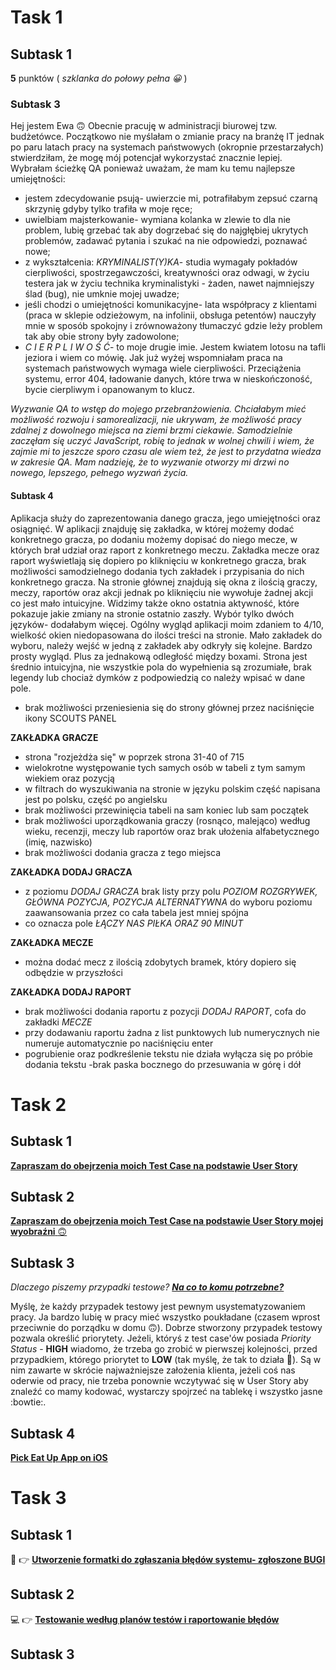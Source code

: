 # Task 1
## Subtask 1
**5** punktów ( *szklanka do połowy pełna :grinning:* )
### Subtask 3
Hej jestem Ewa :upside_down_face: Obecnie pracuję w administracji biurowej tzw. budżetówce. Początkowo nie myślałam o zmianie pracy na branżę IT jednak po paru latach pracy na systemach państwowych (okropnie przestarzałych) stwierdziłam, że mogę mój potencjał wykorzystać znacznie lepiej. Wybrałam ścieżkę QA ponieważ uważam, że mam ku temu najlepsze umiejętności: 
- jestem zdecydowanie psują- uwierzcie mi, potrafiłabym zepsuć czarną skrzynię gdyby tylko trafiła w moje ręce;
- uwielbiam majsterkowanie- wymiana kolanka w zlewie to dla nie problem, lubię grzebać tak aby dogrzebać się do najgłębiej ukrytych problemów, zadawać pytania i szukać na nie odpowiedzi, poznawać nowe;
- z wykształcenia: *KRYMINALIST(Y)KA*- studia wymagały pokładów cierpliwości, spostrzegawczości, kreatywności oraz odwagi, w życiu testera jak w życiu technika kryminalistyki - żaden, nawet najmniejszy ślad (bug), nie umknie mojej uwadze;
- jeśli chodzi o umiejętności komunikacyjne- lata współpracy z klientami (praca w sklepie odzieżowym, na infolinii, obsługa petentów) nauczyły mnie w sposób spokojny i zrównoważony tłumaczyć gdzie leży problem tak aby obie strony były zadowolone;
- *C I E R P L I W O Ś Ć*- to moje drugie imie. Jestem kwiatem lotosu na tafli jeziora i wiem co mówię. Jak już wyżej wspomniałam praca na systemach państwowych wymaga wiele cierpliwości. Przeciążenia systemu, error 404, ładowanie danych, które trwa w nieskończoność, bycie cierpliwym i opanowanym to klucz. 

*Wyzwanie QA to wstęp do mojego przebranżowienia. Chciałabym mieć możliwość rozwoju i samorealizacji, nie ukrywam, że możliwość pracy zdalnej z dowolnego miejsca na ziemi brzmi ciekawie. Samodzielnie zaczęłam się uczyć JavaScript, robię to jednak w wolnej chwili i wiem, że zajmie mi to jeszcze sporo czasu ale wiem też, że jest to przydatna wiedza w zakresie QA. Mam nadzieję, że to wyzwanie otworzy mi drzwi no nowego, lepszego, pełnego wyzwań życia.*
#### Subtask 4
Aplikacja służy do zaprezentowania danego gracza, jego umiejętności oraz osiągnięć. 
W aplikacji znajduję się zakładka, w której możemy dodać konkretnego gracza, po dodaniu możemy dopisać do niego mecze, w których brał udział oraz raport z konkretnego meczu. 
Zakładka mecze oraz raport wyświetlają się dopiero po kliknięciu w konkretnego gracza, brak możliwości samodzielnego dodania tych zakładek i przypisania do nich konkretnego gracza. 
Na stronie głównej znajdują się okna z ilością graczy, meczy, raportów oraz akcji jednak po kliknięciu nie wywołuje żadnej akcji co jest mało intuicyjne. Widzimy także okno ostatnia aktywność, które pokazuje jakie zmiany na stronie ostatnio zaszły.
Wybór tylko dwóch języków- dodałabym więcej.
Ogólny wygląd aplikacji moim zdaniem to 4/10, wielkość okien niedopasowana do ilości treści na stronie. Mało zakładek do wyboru, należy wejść w jedną z zakładek aby odkryły się kolejne. Bardzo prosty wygląd. Plus za jednakową odległość między boxami.
Strona jest średnio intuicyjna, nie wszystkie pola do wypełnienia są zrozumiałe, brak legendy lub chociaż dymków z podpowiedzią co należy wpisać w dane pole. 

- brak możliwości przeniesienia się do strony głównej przez naciśnięcie ikony SCOUTS PANEL

**ZAKŁADKA GRACZE**
- strona "rozjeżdża się" w poprzek strona 31-40 of 715
- wielokrotne występowanie tych samych osób w tabeli z tym samym wiekiem oraz pozycją
- w filtrach do wyszukiwania na stronie w języku polskim część napisana jest po polsku, część po angielsku
- brak możliwości przewinięcia tabeli na sam koniec lub sam początek
- brak możliwości uporządkowania graczy (rosnąco, malejąco) według wieku, recenzji, meczy lub raportów oraz brak ułożenia alfabetycznego (imię, nazwisko)
- brak możliwości dodania gracza z tego miejsca

**ZAKŁADKA DODAJ GRACZA**
- z poziomu *DODAJ GRACZA* brak listy przy polu *POZIOM ROZGRYWEK, GŁÓWNA POZYCJA, POZYCJA ALTERNATYWNA* do wyboru poziomu zaawansowania przez co cała tabela jest mniej spójna
- co oznacza pole *ŁĄCZY NAS PIŁKA ORAZ 90 MINUT*

**ZAKŁADKA MECZE**
- można dodać mecz z ilością zdobytych bramek, który dopiero się odbędzie w przyszłości

**ZAKŁADKA DODAJ RAPORT**
- brak możliwości dodania raportu z pozycji *DODAJ RAPORT*, cofa do zakładki *MECZE* 
- przy dodawaniu raportu żadna z list punktowych lub numerycznych nie numeruje automatycznie po naciśnięciu enter
- pogrubienie oraz podkreślenie tekstu nie działa wyłącza się po próbie dodania tekstu
-brak paska bocznego do przesuwania w górę i dół 

# Task 2
## Subtask 1
[**Zapraszam do obejrzenia moich Test Case na podstawie User Story**](https://docs.google.com/document/d/145BCbJmNvsBQwyAk2-DyKNk6xYN0Kx-LVsqLFNldfE0/edit?usp=share_link)

## Subtask 2
[**Zapraszam do obejrzenia moich Test Case na podstawie User Story mojej wyobraźni** :upside_down_face:](https://docs.google.com/document/d/1HaRPLeS1NCLNkClMsWqlzjkFCffxWHZGUW2SC_HApSU/edit?usp=share_link)

## Subtask 3
*Dlaczego piszemy przypadki testowe? [**Na co to komu potrzebne?**](https://www.youtube.com/watch?v=OO3FANjwKHY&t=1s)*

Myślę, że każdy przypadek testowy jest pewnym usystematyzowaniem pracy. Ja bardzo lubię w pracy mieć wszystko poukładane (czasem wprost przeciwnie do porządku w domu :upside_down_face:). Dobrze stworzony przypadek testowy pozwala określić priorytety. Jeżeli, któryś z test case'ów posiada *Priority Status* - **HIGH** wiadomo, że trzeba go zrobić w pierwszej kolejności, przed przypadkiem, którego priorytet to **LOW** (tak myślę, że tak to działa :information_desk_person:). Są w nim zawarte w skrócie najważniejsze założenia klienta, jeżeli coś nas oderwie od pracy, nie trzeba ponownie wczytywać się w User Story aby znaleźć co mamy kodować, wystarczy spojrzeć na tablekę i wszystko jasne :bowtie:. 

## Subtask 4
[**Pick Eat Up App on iOS**](https://docs.google.com/document/d/1n_EBd8jx52NtL1Yx2f7tCsnCzy8ArpHks68KQIhGtmA/edit?usp=share_link)

# Task 3
## Subtask 1
:bug: :point_right: [**Utworzenie formatki do zgłaszania błędów systemu- zgłoszone BUGI**](https://docs.google.com/document/d/1pJT0guVETYbu1QHkUSYyt0NqM4mVs0i4saPmrglkwwE/edit?usp=share_link)

## Subtask 2
:computer: :point_right: [**Testowanie według planów testów i raportowanie błędów**](https://docs.google.com/document/d/1BmVfNNmYYRR9f2B--5MBj5CcukGR8RzrFOlI1cnxETQ/edit?usp=share_link)

## Subtask 3
